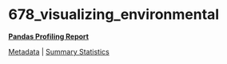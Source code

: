 # 678_visualizing_environmental

[**Pandas Profiling Report**](https://epistasislab.github.io/penn-ml-benchmarks/profile/678_visualizing_environmental.html)

[Metadata](metadata.yaml) | [Summary Statistics](summary_stats.csv)


